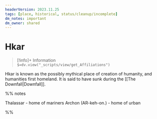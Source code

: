 ```yaml
---
headerVersion: 2023.11.25
tags: [place, historical, status/cleanup/incomplete]
dm_notes: important
dm_owner: shared
---
```

# Hkar
>[!info]+ Information  
> `$=dv.view("_scripts/view/get_Affiliations")`

Hkar is known as the possibly mythical place of creation of humanity, and humanities first homeland. It is said to have sunk during the [[The Downfall|Downfall]].

%% notes

Thalassar - home of mariners
Archon (AR-keh-on.) - home of urban 

%%